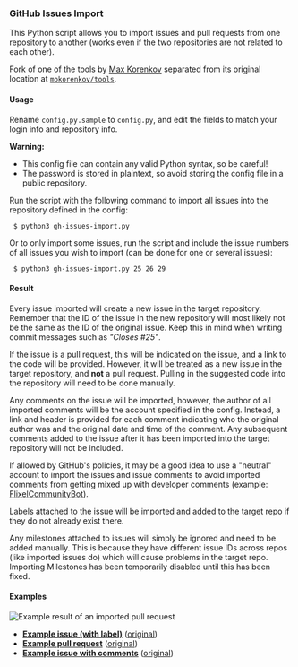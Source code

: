 
### GitHub Issues Import ###

This Python script allows you to import issues and pull requests from one repository to another (works even if the two repositories are not related to each other).

Fork of one of the tools by [Max Korenkov](https://github.com/mkorenkov) separated from its original location at [`mokorenkov/tools`](https://github.com/mkorenkov/tools).

#### Usage ####

Rename `config.py.sample` to `config.py`, and edit the fields to match your login info and repository info. 

**Warning:**

 * This config file can contain any valid Python syntax, so be careful!
 * The password is stored in plaintext, so avoid storing the config file in a public repository.
 
Run the script with the following command to import all issues into the repository defined in the config:

```
 $ python3 gh-issues-import.py
```

Or to only import some issues, run the script and include the issue numbers of all issues you wish to import (can be done for one or several issues):

```
 $ python3 gh-issues-import.py 25 26 29
```

#### Result ####

Every issue imported will create a new issue in the target repository. Remember that the ID of the issue in the new repository will most likely not be the same as the ID of the original issue. Keep this in mind when writing commit messages such as _"Closes #25"_.

If the issue is a pull request, this will be indicated on the issue, and a link to the code will be provided. However, it will be treated as a new issue in the target repository, and **not** a pull request. Pulling in the suggested code into the repository will need to be done manually.

Any comments on the issue will be imported, however, the author of all imported comments will be the account specified in the config. Instead, a link and header is provided for each comment indicating who the original author was and the original date and time of the comment. Any subsequent comments added to the issue after it has been imported into the target repository will not be included.

If allowed by GitHub's policies, it may be a good idea to use a "neutral" account to import the issues and issue comments to avoid imported comments from getting mixed up with developer comments (example: [FlixelCommunityBot](https://github.com/FlixelCommunityBot?tab=activity)).

Labels attached to the issue will be imported and added to the target repo if they do not already exist there.

Any milestones attached to issues will simply be ignored and need to be added manually. This is because they have different issue IDs across repos (like imported issues do) which will cause problems in the target repo. Importing Milestones has been temporarily disabled until this has been fixed.

#### Examples ####

![Example result of an imported pull request](https://raw.github.com/IQAndreas/github-issues-import/docs/example-imported-issue.png)

* [**Example issue (with label)**](https://github.com/IQAndreas-testprojects/github-issues-import-example/issues/1) ([original](https://github.com/IQAndreas/github-issues-import/issues/1))
* [**Example pull request**](https://github.com/IQAndreas-testprojects/github-issues-import-example/issues/2) ([original](https://github.com/IQAndreas/github-issues-import/issues/2))
* [**Example issue with comments**](https://github.com/IQAndreas-testprojects/github-issues-import-example/issues/3) ([original](https://github.com/IQAndreas/github-issues-import/issues/3))


